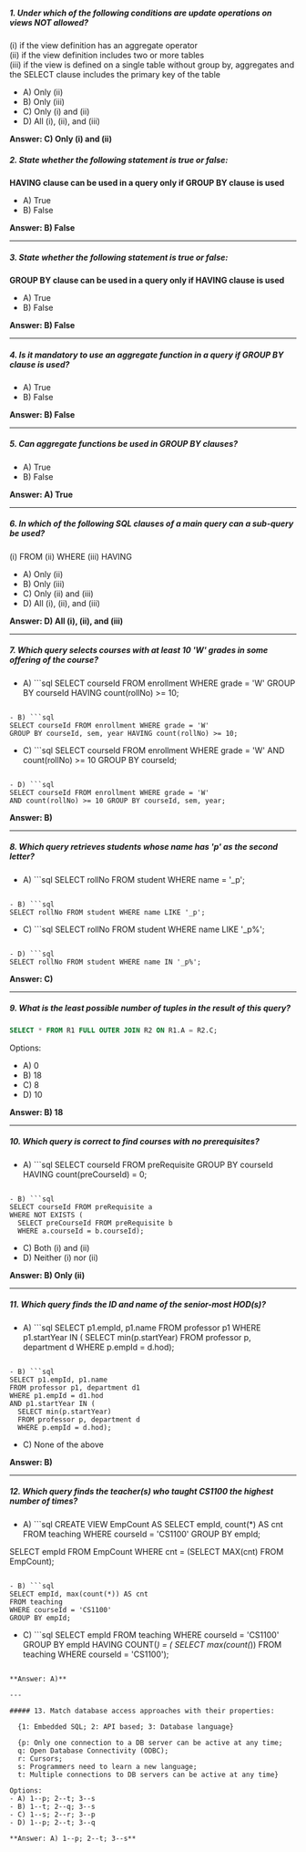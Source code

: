 

##### 1. Under which of the following conditions are update operations on views NOT allowed?
(i) if the view definition has an aggregate operator  
(ii) if the view definition includes two or more tables  
(iii) if the view is defined on a single table without group by, aggregates and the SELECT clause includes the primary key of the table  
  
- A) Only (ii)  
- B) Only (iii)  
- C) Only (i) and (ii)  
- D) All (i), (ii), and (iii)  

**Answer: C) Only (i) and (ii)**  


##### 2. State whether the following statement is true or false:  
**HAVING clause can be used in a query only if GROUP BY clause is used**  

- A) True  
- B) False  

**Answer: B) False**  

---

##### 3. State whether the following statement is true or false:  
**GROUP BY clause can be used in a query only if HAVING clause is used**  
 
- A) True  
- B) False  

**Answer: B) False**  

---

##### 4. Is it mandatory to use an aggregate function in a query if GROUP BY clause is used?  

  
- A) True  
- B) False  

**Answer: B) False**  

---

##### 5. Can aggregate functions be used in GROUP BY clauses?  
 
- A) True  
- B) False  

**Answer: A) True**  

---

##### 6. In which of the following SQL clauses of a main query can a sub-query be used?  
(i) FROM (ii) WHERE (iii) HAVING  
 
- A) Only (ii)  
- B) Only (iii)  
- C) Only (ii) and (iii)  
- D) All (i), (ii), and (iii)  

**Answer: D) All (i), (ii), and (iii)**  

---

##### 7. Which query selects courses with at least 10 'W' grades in some offering of the course?
  
- A) ```sql
SELECT courseId FROM enrollment WHERE grade = 'W' 
GROUP BY courseId HAVING count(rollNo) >= 10;
```

- B) ```sql
SELECT courseId FROM enrollment WHERE grade = 'W' 
GROUP BY courseId, sem, year HAVING count(rollNo) >= 10;
```

- C) ```sql
SELECT courseId FROM enrollment WHERE grade = 'W' 
AND count(rollNo) >= 10 GROUP BY courseId;
```

- D) ```sql
SELECT courseId FROM enrollment WHERE grade = 'W' 
AND count(rollNo) >= 10 GROUP BY courseId, sem, year;
```

**Answer: B)**  

---

##### 8. Which query retrieves students whose name has 'p' as the second letter?  


- A) ```sql
SELECT rollNo FROM student WHERE name = '_p';
```

- B) ```sql
SELECT rollNo FROM student WHERE name LIKE '_p';
```

- C) ```sql
SELECT rollNo FROM student WHERE name LIKE '_p%';
```

- D) ```sql
SELECT rollNo FROM student WHERE name IN '_p%';
```

**Answer: C)**  

---

##### 9. What is the least possible number of tuples in the result of this query?

```sql
SELECT * FROM R1 FULL OUTER JOIN R2 ON R1.A = R2.C;
```

Options:  
- A) 0  
- B) 18  
- C) 8  
- D) 10  

**Answer: B) 18**  

---

##### 10. Which query is correct to find courses with no prerequisites?

- A) ```sql
SELECT courseId FROM preRequisite 
GROUP BY courseId 
HAVING count(preCourseId) = 0;
```

- B) ```sql
SELECT courseId FROM preRequisite a 
WHERE NOT EXISTS (
  SELECT preCourseId FROM preRequisite b 
  WHERE a.courseId = b.courseId);
```

- C) Both (i) and (ii)  
- D) Neither (i) nor (ii)  

**Answer: B) Only (ii)**  

---

##### 11. Which query finds the ID and name of the senior-most HOD(s)?

- A) ```sql
SELECT p1.empId, p1.name
FROM professor p1
WHERE p1.startYear IN (
  SELECT min(p.startYear)
  FROM professor p, department d
  WHERE p.empId = d.hod);
```

- B) ```sql
SELECT p1.empId, p1.name
FROM professor p1, department d1
WHERE p1.empId = d1.hod
AND p1.startYear IN (
  SELECT min(p.startYear)
  FROM professor p, department d
  WHERE p.empId = d.hod);
```

- C) None of the above  

**Answer: B)**  

---

##### 12. Which query finds the teacher(s) who taught CS1100 the highest number of times?

- A) ```sql
CREATE VIEW EmpCount AS
SELECT empId, count(*) AS cnt
FROM teaching
WHERE courseId = 'CS1100'
GROUP BY empId;

SELECT empId FROM EmpCount
WHERE cnt = (SELECT MAX(cnt) FROM EmpCount);
```

- B) ```sql
SELECT empId, max(count(*)) AS cnt
FROM teaching
WHERE courseId = 'CS1100'
GROUP BY empId;
```

- C) ```sql
SELECT empId FROM teaching
WHERE courseId = 'CS1100'
GROUP BY empId
HAVING COUNT(*) = (
  SELECT max(count(*)) 
  FROM teaching WHERE courseId = 'CS1100');
```

**Answer: A)**  

---

##### 13. Match database access approaches with their properties:

  {1: Embedded SQL; 2: API based; 3: Database language}  

  {p: Only one connection to a DB server can be active at any time;  
  q: Open Database Connectivity (ODBC);  
  r: Cursors;  
  s: Programmers need to learn a new language;  
  t: Multiple connections to DB servers can be active at any time}  

Options:  
- A) 1--p; 2--t; 3--s  
- B) 1--t; 2--q; 3--s  
- C) 1--s; 2--r; 3--p  
- D) 1--p; 2--t; 3--q  

**Answer: A) 1--p; 2--t; 3--s**  
